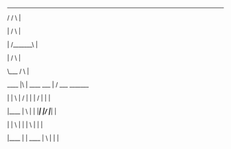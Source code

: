    ___       ___      _________
   
  /         /   \         |
  
 |         /     \        |
 
 |        /_______\       |
 
 |       /         \      |
 
  \\___ /           \     |
  
  ____ |\    |   ____  ___    |  /  ___ _______
  
 |     | \   |  /     |   |   | /  |   |   |
 
 |____ |  \  | |      |___|   |/   |___|   |
 
 |     |   \ | |      |   \   |    |       |
 
 |____ |    \|  \____ |    \  |    |       |
